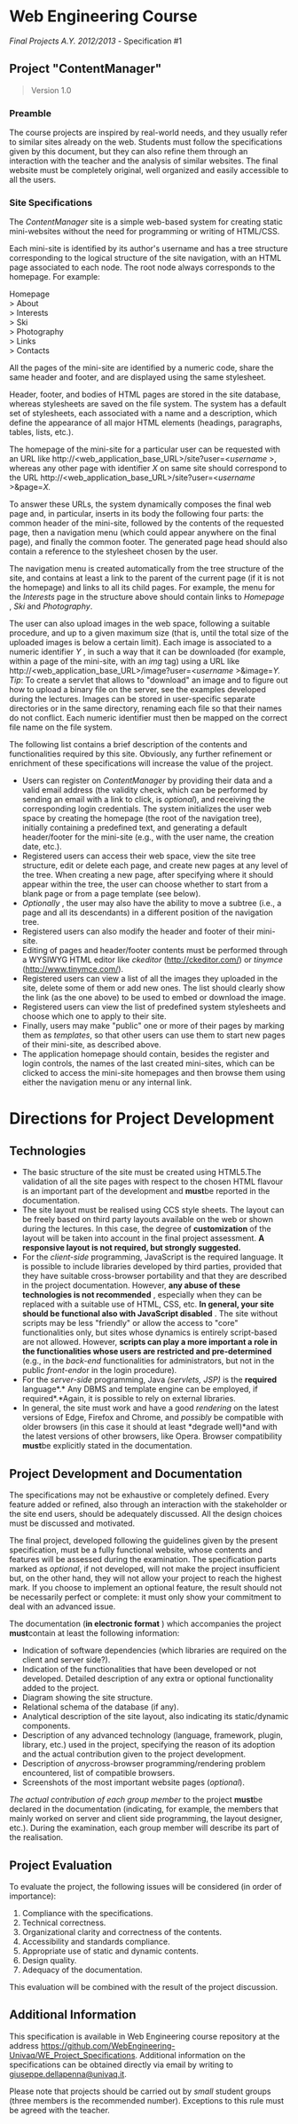 # Web Engineering Course
*Final Projects A.Y. 2012/2013* - Specification #1

## Project "ContentManager"

> Version 1.0

### Preamble

The course projects are inspired by real-world needs, and they usually refer to similar sites already on the web. Students must follow the specifications given by this document, but they can also refine them through an interaction with the teacher and the analysis of similar websites. The final website must be completely original, well organized and easily accessible to all the users.

### Site Specifications

The *ContentManager* site is a simple web-based system for creating static mini-websites without the need for programming or writing of HTML/CSS.

Each mini-site is identified by its author's username and has a tree structure corresponding to the logical structure of the site navigation, with an HTML page associated to each node. The root node always corresponds to the homepage. For example:

Homepage  
\> About  
\> Interests  
\> Ski  
\> Photography  
\> Links  
\> Contacts

All the pages of the mini-site are identified by a numeric code, share the same header and footer, and are displayed using the same stylesheet.

Header, footer, and bodies of HTML pages are stored in the site database, whereas stylesheets are saved on the file system. The system has a default set of stylesheets, each associated with a name and a description, which define the appearance of all major HTML elements (headings, paragraphs, tables, lists, etc.).

The homepage of the mini-site for a particular user can be requested with an URL like http://\<web_application_base_URL\>/site?user=\<*username* \>, whereas any other page with identifier *X* on same site should correspond to the URL http://\<web_application_base_URL\>/site?user=\<*username* \>\&page=*X.*

To answer these URLs, the system dynamically composes the final web page and, in particular, inserts in its body the following four parts: the common header of the mini-site, followed by the contents of the requested page, then a navigation menu (which could appear anywhere on the final page), and finally the common footer. The generated page head should also contain a reference to the stylesheet chosen by the user.

The navigation menu is created automatically from the tree structure of the site, and contains at least a link to the parent of the current page (if it is not the homepage) and links to all its child pages. For example, the menu for the *Interests* page in the structure above should contain links to *Homepage* , *Ski* and *Photography*.

The user can also upload images in the web space, following a suitable procedure, and up to a given maximum size (that is, until the total size of the uploaded images is below a certain limit). Each image is associated to a numeric identifier *Y* , in such a way that it can be downloaded (for example, within a page of the mini-site, with an *img* tag) using a URL like http://\<web_application_base_URL\>/image?user=\<*username* \>\&image=*Y. Tip*: To create a servlet that allows to "download" an image and to figure out how to upload a binary file on the server, see the examples developed during the lectures. Images can be stored in user-specific separate directories or in the same directory, renaming each file so that their names do not conflict. Each numeric identifier must then be mapped on the correct file name on the file system.

The following list contains a brief description of the contents and functionalities required by this site. Obviously, any further refinement or enrichment of these specifications will increase the value of the project.
* Users can register on *ContentManager* by providing their data and a valid email address (the validity check, which can be performed by sending an email with a link to click, is *optional*), and receiving the corresponding login credentials. The system initializes the user web space by creating the homepage (the root of the navigation tree), initially containing a predefined text, and generating a default header/footer for the mini-site (e.g., with the user name, the creation date, etc.).
* Registered users can access their web space, view the site tree structure, edit or delete each page, and create new pages at any level of the tree. When creating a new page, after specifying where it should appear within the tree, the user can choose whether to start from a blank page or from a page template (see below).
* *Optionally* , the user may also have the ability to move a subtree (i.e., a page and all its descendants) in a different position of the navigation tree.
* Registered users can also modify the header and footer of their mini-site.
* Editing of pages and header/footer contents must be performed through a WYSIWYG HTML editor like *ckeditor* (http://ckeditor.com/) or *tinymce* (http://www.tinymce.com/).
* Registered users can view a list of all the images they uploaded in the site, delete some of them or add new ones. The list should clearly show the link (as the one above) to be used to embed or download the image.
* Registered users can view the list of predefined system stylesheets and choose which one to apply to their site.
* Finally, users may make "public" one or more of their pages by marking them as *templates*, so that other users can use them to start new pages of their mini-site, as described above.
* The application homepage should contain, besides the register and login controls, the names of the last created mini-sites, which can be clicked to access the mini-site homepages and then browse them using either the navigation menu or any internal link.

# Directions for Project Development

## Technologies

* The basic structure of the site must be created using HTML5.The validation of all the site pages with respect to the chosen HTML flavour is an important part of the development and **must**be reported in the documentation.
* The site layout must be realised using CCS style sheets. The layout can be freely based on third party layouts available on the web or shown during the lectures. In this case, the degree of **customization** of the layout will be taken into account in the final project assessment. **A responsive layout is not required, but strongly suggested.**
* For the *client-side* programming, JavaScript is the required language. It is possible to include libraries developed by third parties, provided that they have suitable cross-browser portability and that they are described in the project documentation. However, **any abuse of these technologies is not recommended** , especially when they can be replaced with a suitable use of HTML, CSS, etc. **In general, your site should be functional also with JavaScript disabled** . The site without scripts may be less "friendly" or allow the access to "core" functionalities only, but sites whose dynamics is entirely script-based are not allowed. However, **scripts can play a more important a role in the functionalities whose users are restricted and pre-determined** (e.g., in the *back-end* functionalities for administrators, but not in the public *front-end*or in the login procedure).
* For the *server-side* programming, Java *(servlets, JSP)* is the **required** language\*.\* Any DBMS and template engine can be employed, if required\*.\*Again, it is possible to rely on external libraries.
* In general, the site must work and have a good *rendering* on the latest versions of Edge, Firefox and Chrome, and *possibly* be compatible with older browsers (in this case it should at least \*degrade well)\*and with the latest versions of other browsers, like Opera. Browser compatibility **must**be explicitly stated in the documentation.

## Project Development and Documentation

The specifications may not be exhaustive or completely defined. Every feature added or refined, also through an interaction with the stakeholder or the site end users, should be adequately discussed. All the design choices must be discussed and motivated.

The final project, developed following the guidelines given by the present specification, must be a fully functional website, whose contents and features will be assessed during the examination. The specification parts marked as *optional*, if not developed, will not make the project insufficient but, on the other hand, they will not allow your project to reach the highest mark. If you choose to implement an optional feature, the result should not be necessarily perfect or complete: it must only show your commitment to deal with an advanced issue.

The documentation (**in electronic format** ) which accompanies the project **must**contain at least the following information:

* Indication of software dependencies (which libraries are required on the client and server side?).
* Indication of the functionalities that have been developed or not developed. Detailed description of any extra or optional functionality added to the project.
* Diagram showing the site structure.
* Relational schema of the database (if any).
* Analytical description of the site layout, also indicating its static/dynamic components.
* Description of any advanced technology (language, framework, plugin, library, etc.) used in the project, specifying the reason of its adoption and the actual contribution given to the project development.
* Description of *any*cross-browser programming/rendering problem encountered, list of compatible browsers.
* Screenshots of the most important website pages (*optional*).

*The actual contribution of each group member* to the project **must**be declared in the documentation (indicating, for example, the members that mainly worked on server and client side programming, the layout designer, etc.). During the examination, each group member will describe its part of the realisation.

## Project Evaluation

To evaluate the project, the following issues will be considered (in order of importance):

1. Compliance with the specifications.
2. Technical correctness.
3. Organizational clarity and correctness of the contents.
4. Accessibility and standards compliance.
5. Appropriate use of static and dynamic contents.
6. Design quality.
7. Adequacy of the documentation.

This evaluation will be combined with the result of the project discussion.

## Additional Information

This specification is available in Web Engineering course repository at the address https://github.com/WebEngineering-Univaq/WE_Project_Specifications. Additional information on the specifications can be obtained directly via email by writing to giuseppe.dellapenna@univaq.it.

Please note that projects should be carried out by *small* student groups (three members is the recommended number). Exceptions to this rule must be agreed with the teacher.

